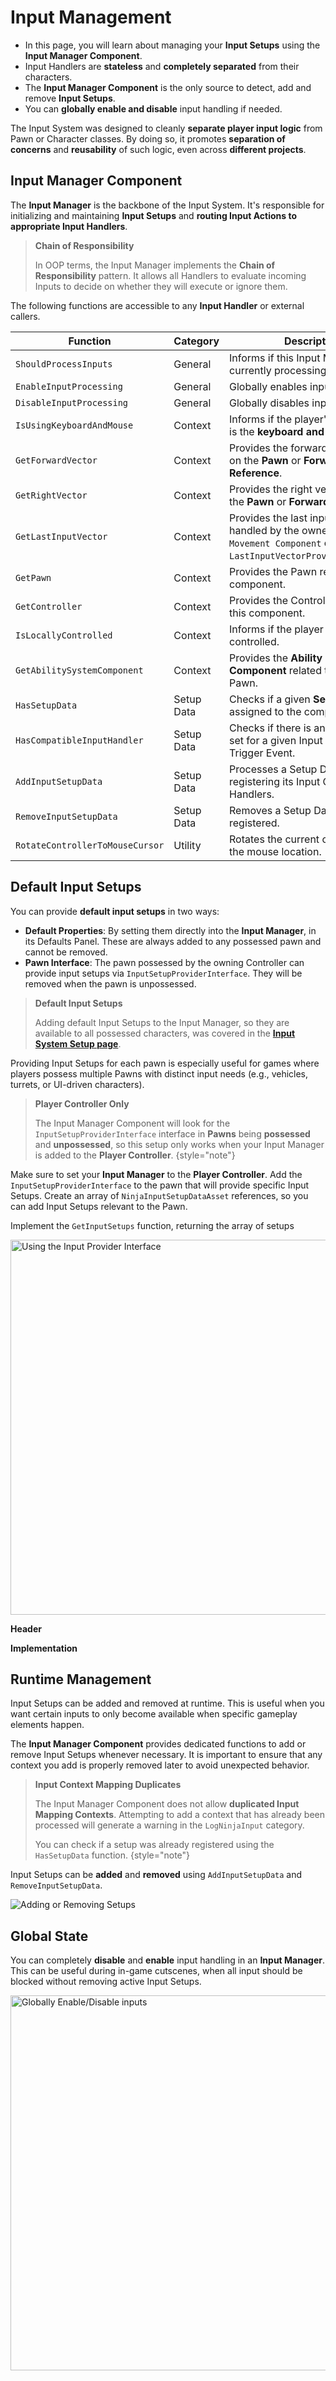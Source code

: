 # Input Management
<primary-label ref="input"/>

<tldr>
    <ul>
        <li>In this page, you will learn about managing your <b>Input Setups</b> using the <b>Input Manager Component</b>.</li>
        <li>Input Handlers are <b>stateless</b> and <b>completely separated</b> from their characters.</li>
        <li>The <b>Input Manager Component</b> is the only source to detect, add and remove <b>Input Setups</b>.</li>
        <li>You can <b>globally enable and disable</b> input handling if needed.</li>
    </ul>
</tldr>

The Input System was designed to cleanly **separate player input logic** from Pawn or Character classes. By doing so,
it promotes **separation of concerns** and **reusability** of such logic, even across **different projects**.

## Input Manager Component
The **Input Manager** is the backbone of the Input System. It's responsible for initializing and maintaining **Input
Setups** and **routing Input Actions to appropriate Input Handlers**.

> **Chain of Responsibility**
>
> In OOP terms, the Input Manager implements the **Chain of Responsibility** pattern. It allows all Handlers to evaluate
> incoming Inputs to decide on whether they will execute or ignore them.

The following functions are accessible to any **Input Handler** or external callers.

| Function                        | Category   | Description                                                                                                               |
|---------------------------------|------------|---------------------------------------------------------------------------------------------------------------------------|
| `ShouldProcessInputs`           | General    | Informs if this Input Manager is currently processing inputs.                                                             |
| `EnableInputProcessing`         | General    | Globally enables input processing.                                                                                        |
| `DisableInputProcessing`        | General    | Globally disables input processing.                                                                                       |
| `IsUsingKeyboardAndMouse`       | Context    | Informs if the player's input device is the **keyboard and mouse**.                                                       |
| `GetForwardVector`              | Context    | Provides the forward vector, based on the **Pawn** or **Forward Reference**.                                              |
| `GetRightVector`                | Context    | Provides the right vector, based on the **Pawn** or **Forward Reference**.                                                |
| `GetLastInputVector`            | Context    | Provides the last input vector handled by the owner, via `Pawn Movement Component` or `LastInputVectorProviderInterface`. |
| `GetPawn`                       | Context    | Provides the Pawn related to this component.                                                                              |
| `GetController`                 | Context    | Provides the Controller related to this component.                                                                        |
| `IsLocallyControlled`           | Context    | Informs if the player is locally controlled.                                                                              |
| `GetAbilitySystemComponent`     | Context    | Provides the **Ability System Component** related to the current Pawn.                                                    |
| `HasSetupData`                  | Setup Data | Checks if a given **Setup Data** is assigned to the component.                                                            |
| `HasCompatibleInputHandler`     | Setup Data | Checks if there is an Input Handler set for a given Input Action and Trigger Event.                                       |
| `AddInputSetupData`             | Setup Data | Processes a Setup Data, registering its Input Contexts and Handlers.                                                      |
| `RemoveInputSetupData`          | Setup Data | Removes a Setup Data previously registered.                                                                               |
| `RotateControllerToMouseCursor` | Utility    | Rotates the current controller to the mouse location.                                                                     |

## Default Input Setups
You can provide **default input setups** in two ways:

- **Default Properties**: By setting them directly into the **Input Manager**, in its Defaults Panel. These are always added to any possessed pawn and cannot be removed.
- **Pawn Interface**: The pawn possessed by the owning Controller can provide input setups via `InputSetupProviderInterface`. They will be removed when the pawn is unpossessed.

> **Default Input Setups**
> 
> Adding default Input Setups to the Input Manager, so they are available to all possessed characters, was covered in 
> the **[Input System Setup page](ipt_input_system.md)**.

Providing Input Setups for each pawn is especially useful for games where players possess multiple Pawns with distinct 
input needs (e.g., vehicles, turrets, or UI-driven characters).

> **Player Controller Only**
>
> The Input Manager Component will look for the `InputSetupProviderInterface` interface in **Pawns** being **possessed**
> and **unpossessed**, so this setup only works when your Input Manager is added to the **Player Controller**.
{style="note"}

<procedure title="Implementing the Setup Provider Interface" collapsible="true" default-state="expanded">
    <step>Make sure to set your <b>Input Manager</b> to the <b>Player Controller</b>.</step>
    <step>Add the <code>InputSetupProviderInterface</code> to the pawn that will provide specific Input Setups.</step>
    <step>Create an array of <code>NinjaInputSetupDataAsset</code> references, so you can add Input Setups relevant to the Pawn.</step>
    <step>
        <p>Implement the <code>GetInputSetups</code> function, returning the array of setups</p>
        <tabs group="sample">
            <tab title="Blueprint" group-key="bp">
                <img src="ipt_handlers_setup_provider.png" alt="Using the Input Provider Interface" border-effect="line" thumbnail="true" width="600"/>
            </tab>
            <tab title="C++" group-key="c++">
                <p><b>Header</b></p>
                <code-block lang="c++" src="ipt_provider_interface.h"/>
                <p><b>Implementation</b></p>
                <code-block lang="c++" src="ipt_provider_interface.cpp"/>
            </tab>
        </tabs>
    </step>
</procedure>

## Runtime Management
Input Setups can be added and removed at runtime. This is useful when you want certain inputs to only become available
when specific gameplay elements happen.

The **Input Manager Component** provides dedicated functions to add or remove Input Setups whenever necessary. It is
important to ensure that any context you add is properly removed later to avoid unexpected behavior.

> **Input Context Mapping Duplicates**
>
> The Input Manager Component does not allow **duplicated Input Mapping Contexts**. Attempting to add a context that has 
> already been processed will generate a warning in the `LogNinjaInput` category.
> 
> You can check if a setup was already registered using the `HasSetupData` function.
{style="note"}

Input Setups can be **added** and **removed** using `AddInputSetupData` and `RemoveInputSetupData`. 

<tabs group="sample">
    <tab title="Blueprint" group-key="bp">
        <img src="ipt_add_remove_setup.png" alt="Adding or Removing Setups" border-effect="line"/>
    </tab>
    <tab title="C++" group-key="c++">
        <code-block lang="c++" src="ipt_add_remove_setups.cpp"/>
    </tab>
</tabs>

## Global State
You can completely **disable** and **enable** input handling in an **Input Manager**. This can be useful during in-game 
cutscenes, when all input should be blocked without removing active Input Setups.

<tabs group="sample">
    <tab title="Blueprint" group-key="bp">
        <img src="ipt_global_enable_disable.png" alt="Globally Enable/Disable inputs" border-effect="line" thumbnail="true" width="600"/>
    </tab>
    <tab title="C++" group-key="c++">
        <code-block lang="c++" src="ipt_global_enable_disable.cpp"/>
    </tab>
</tabs>
